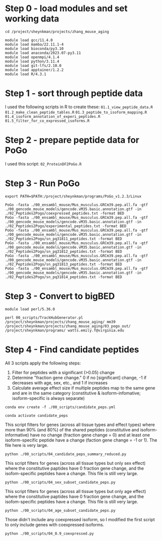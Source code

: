 # Step 0 - load modules and set working data
```
cd /project/sheynkman/projects/zhang_mouse_aging

module load gcc/11.4.0
module load mamba/22.11.1-4
module load bioconda/py3.10
module load anaconda/2023.07-py3.11
module load openmpi/4.1.4
module load python/3.11.4
module load git-lfs/2.10.0
module load apptainer/1.2.2
module load R/4.3.1
```

# Step 1 - sort through peptide data
I used the following scripts in R to create these:
`01.1_view_peptide_data.R`
`01.2_make_clean_peptide_tables.R`
`01.3_peptide_to_isoform_mapping.R`
`01.4_isoform_annotation_of_experi_peptides.R`
`01.5_filter_for_co_expressed_isoforms.R`

# Step 2 - prepare peptide data for PoGo
I used this script:
`02_ProteinDF2PoGo.R`

# Step 3 - Run PoGo
```
export PATH=$PATH:/project/sheynkman/programs/PoGo_v1.2.3/Linux

PoGo -fasta ./00_ensambl_mouse/Mus_musculus.GRCm39.pep.all.fa -gtf ./00_gencode_mouse_models/gencode.vM35.basic.annotation.gtf -in ./02_Peptides2Pogo/coexpressed_peptides.txt -format BED
PoGo -fasta ./00_ensambl_mouse/Mus_musculus.GRCm39.pep.all.fa -gtf ./00_gencode_mouse_models/gencode.vM35.basic.annotation.gtf -in ./02_Peptides2Pogo/experimental_peptides.txt -format BED
PoGo -fasta ./00_ensambl_mouse/Mus_musculus.GRCm39.pep.all.fa -gtf ./00_gencode_mouse_models/gencode.vM35.basic.annotation.gtf -in ./02_Peptides2Pogo/sn_pq31811_peptides.txt -format BED
PoGo -fasta ./00_ensambl_mouse/Mus_musculus.GRCm39.pep.all.fa -gtf ./00_gencode_mouse_models/gencode.vM35.basic.annotation.gtf -in ./02_Peptides2Pogo/sn_pq31812_peptides.txt -format BED
PoGo -fasta ./00_ensambl_mouse/Mus_musculus.GRCm39.pep.all.fa -gtf ./00_gencode_mouse_models/gencode.vM35.basic.annotation.gtf -in ./02_Peptides2Pogo/sn_pq31813_peptides.txt -format BED
PoGo -fasta ./00_ensambl_mouse/Mus_musculus.GRCm39.pep.all.fa -gtf ./00_gencode_mouse_models/gencode.vM35.basic.annotation.gtf -in ./02_Peptides2Pogo/sn_pq31814_peptides.txt -format BED
```

# Step 3 - Convert to bigBED
```
module load perl/5.36.0

perl 00_scripts/TrackHubGenerator.pl /project/sheynkman/projects/zhang_mouse_aging/ mm39 /project/sheynkman/projects/zhang_mouse_aging/03_pogo_out/ /project/sheynkman/programs/ watts.emily.f@virginia.edu
```

# Step 4 - Find candidate peptides
All 3 scripts apply the following steps:
1. Filter for peptides with a significant (>0.05) change
2. Determine "fraction gene change." 0 if no [significant] change, -1 if decreases with age, sex, etc., and 1 if increases
3. Calculate average effect size if multiple peptides map to the same gene and are in the same category (constitutive & isoform-infomative; isoform-specific is always separate)

```
conda env create -f ./00_scripts/candidate_peps.yml

conda activate candidate_peps
```
This script filters for genes (across all tissue types and effect types) where more than 90% (and 80%) of the shared peptides (constitutive and isoform-informative) have no change (fraction gene change = 0) and at least one isoform-specific peptide have a change (faction gene change = -1 or 1). The file here is very large.
```
python ./00_scripts/04_candidate_peps_summary_reduced.py
```
This script filters for genes (across all tissue types but only sex effect) where the constitutive paptides have 0 fraction gene change, and the isofom-specific peptides have a change. This file is still very large.
```
python ./00_scripts/04_sex_subset_candidate_peps.py
```
This script filters for genes (across all tissue types but only age effect) where the constitutive paptides have 0 fraction gene change, and the isofom-specific peptides have a change. This file is still very large. 
```
python ./00_scripts/04_age_subset_candidate_peps.py
```
Those didn't include any coexpressed isoform, so I modified the first script to only include genes with coexpressed isoforms.
```
python ./00_scripts/04_0.9_coexpressed.py
```